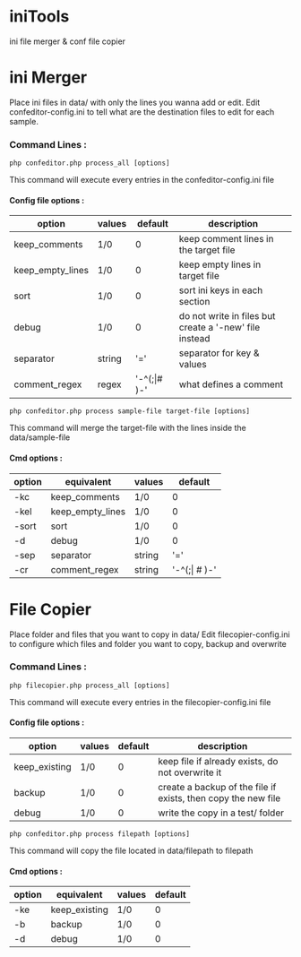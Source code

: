 # iniTools
ini file merger &amp; conf file copier

# ini Merger
Place ini files in data/ with only the lines you wanna add or edit.
Edit confeditor-config.ini to tell what are the destination files to edit for each sample.

### Command Lines :

```
php confeditor.php process_all [options]
```
This command will execute every entries in the confeditor-config.ini file


#### Config file options :
	
option | values | default | description
--- | --- | --- | ---
keep_comments | 1/0 | 0 | keep comment lines in the target file
keep_empty_lines | 1/0 | 0 | keep empty lines in target file
sort | 1/0 | 0 | sort ini keys in each section
debug | 1/0 | 0 | do not write in files but create a '-new' file instead
separator | string | '=' | separator for key & values
comment_regex | regex | '-^(;\|\# )-' | what defines a comment

```
php confeditor.php process sample-file target-file [options]
```
This command will merge the target-file with the lines inside the data/sample-file

#### Cmd options :
	
option | equivalent | values | default
--- | --- | --- | ---
-kc | keep_comments | 1/0 | 0
-kel | keep_empty_lines | 1/0 | 0
-sort | sort | 1/0 | 0
-d | debug | 1/0 | 0
-sep | separator | string | '='
-cr | comment_regex | string | '-^(;\| \# )-'








# File Copier
Place folder and files that you want to copy in data/
Edit filecopier-config.ini to configure which files and folder you want to copy, backup and overwrite

### Command Lines :

```
php filecopier.php process_all [options]
```
This command will execute every entries in the filecopier-config.ini file


#### Config file options :
	
option | values | default | description
--- | --- | --- | ---
keep_existing | 1/0 | 0 | keep file if already exists, do not overwrite it
backup | 1/0 | 0 | create a backup of the file if exists, then copy the new file
debug | 1/0 | 0 | write the copy  in a test/ folder

```
php confeditor.php process filepath [options]
```
This command will copy the file located in data/filepath to filepath

#### Cmd options :
	
option | equivalent | values | default
--- | --- | --- | ---
-ke | keep_existing | 1/0 | 0
-b | backup | 1/0 | 0
-d | debug | 1/0 | 0
